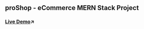## proShop - eCommerce MERN Stack Project

### <a href="https://proshop-ecomm.onrender.com/" target="blank">Live Demo</a>↗️
